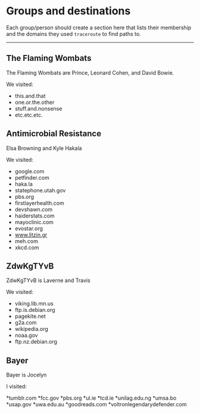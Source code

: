 # Groups and destinations

Each group/person should create a section here that lists their membership
and the domains they used `traceroute` to find paths to.

---

## The Flaming Wombats

The Flaming Wombats are Prince, Leonard Cohen, and David Bowie.

We visited:

* this.and.that
* one.or.the.other
* stuff.and.nonsense
* etc.etc.etc.

## Antimicrobial Resistance

Elsa Browning and Kyle Hakala

We visited:

* google.com
* petfinder.com
* haka.la
* statephone.utah.gov
* pbs.org
* firstlayerhealth.com
* devshawn.com
* haiderstats.com
* mayoclinic.com
* evostar.org
* www.litzin.gr
* meh.com
* xkcd.com

## ZdwKgTYvB

ZdwKgTYvB is Laverne and Travis

We visited:

* viking.lib.mn.us
* ftp.is.debian.org
* pagekite.net
* g2a.com
* wikipedia.org
* noaa.gov
* ftp.nz.debian.org

## Bayer

Bayer is Jocelyn

I visited:

*tumblr.com
*fcc.gov
*pbs.org
*ul.ie
*tcd.ie
*unilag.edu.ng
*umsa.bo
*usap.gov
*uwa.edu.au
*goodreads.com
*voltronlegendarydefender.com
